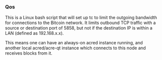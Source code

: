 ### Qos ###

This is a Linux bash script that will set up tc to limit the outgoing bandwidth for connections to the Bitcoin network. It limits outbound TCP traffic with a source or destination port of 5858, but not if the destination IP is within a LAN (defined as 192.168.x.x).

This means one can have an always-on acred instance running, and another local acred/acre-qt instance which connects to this node and receives blocks from it.
